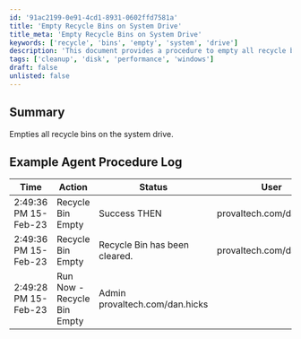 ```yaml
---
id: '91ac2199-0e91-4cd1-8931-0602ffd7581a'
title: 'Empty Recycle Bins on System Drive'
title_meta: 'Empty Recycle Bins on System Drive'
keywords: ['recycle', 'bins', 'empty', 'system', 'drive']
description: 'This document provides a procedure to empty all recycle bins on the system drive, ensuring that unnecessary files are removed and disk space is optimized. It includes an example agent procedure log to illustrate the successful execution of the task.'
tags: ['cleanup', 'disk', 'performance', 'windows']
draft: false
unlisted: false
---
```


## Summary

Empties all recycle bins on the system drive.

## Example Agent Procedure Log

| Time                     | Action                   | Status                     | User                     |
|--------------------------|--------------------------|----------------------------|--------------------------|
| 2:49:36 PM 15-Feb-23     | Recycle Bin Empty        | Success THEN               | provaltech.com/dan.hicks |
| 2:49:36 PM 15-Feb-23     | Recycle Bin Empty        | Recycle Bin has been cleared. | provaltech.com/dan.hicks |
| 2:49:28 PM 15-Feb-23     | Run Now - Recycle Bin Empty | Admin provaltech.com/dan.hicks |

